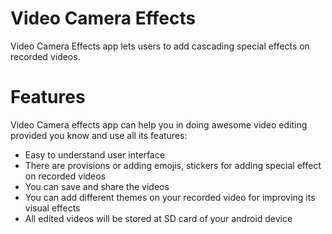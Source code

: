 # Video Camera Effects    
Video Camera Effects app lets users to add cascading special effects on recorded videos. 

# Features
Video Camera effects app can help you in doing awesome video editing provided you know and use all its features:  
- Easy to understand user interface  
- There are provisions or adding emojis, stickers for adding special effect on recorded videos
- You can save and share the videos  
- You can add different themes on your recorded video for improving its visual effects  
- All edited videos will be stored at SD card of your android device  
